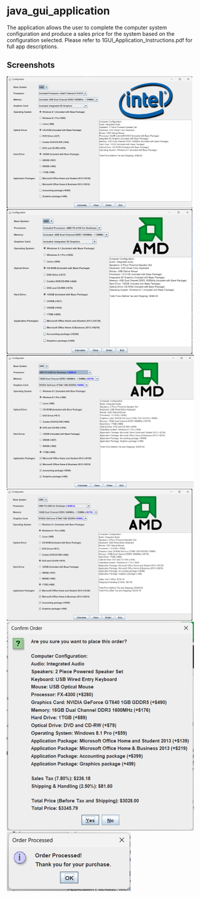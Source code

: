 # java_gui_application
The application allows the user to complete the computer system configuration and produce a sales price for the system based on the configuration selected. Please refer to 1GUI_Application_Instructions.pdf for full app descriptions.

## Screenshots
<img src="https://github.com/abramekamil/java_gui_application/blob/main/applicationStart_default_set_to_Intel.png" width="500"/>
<img src="https://github.com/abramekamil/java_gui_application/blob/main/AMDBASEPRICE.png" width="500"/>
<img src="https://github.com/abramekamil/java_gui_application/blob/main/AMD_everything%20selected%20.png"/>
<img src="https://github.com/abramekamil/java_gui_application/blob/main/calculate.png" width="500"/>
<img src="https://github.com/abramekamil/java_gui_application/blob/main/order_button.png" widht="500"/>
<img src="https://github.com/abramekamil/java_gui_application/blob/main/orderconfirmation_message.png"/>
